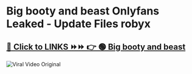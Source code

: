
 # Big booty and beast Onlyfans Leaked - Update Files robyx

## <h2><a href="https://clipsfans.com/Big_booty_and_beast&ref=git">🔗 Click to LINKS ⏩⏩ 👉 🟢 Big booty and beast </a></h2>

<a href="https://clipsfans.com/Big_booty_and_beast&ref=git" rel="nofollow" data-target="animated-image.originalLink"><img src="https://i.ibb.co.com/xMMVF88/686577567.gif" alt="Viral Video Original" style="max-width: 100%; display: inline-block;" data-target="animated-image.originalImage"></a>

